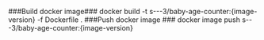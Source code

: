###Build docker image###
docker build -t s---3/baby-age-counter:{image-version} -f Dockerfile .
###Push docker image ###
docker image push s---3/baby-age-counter:{image-version}
